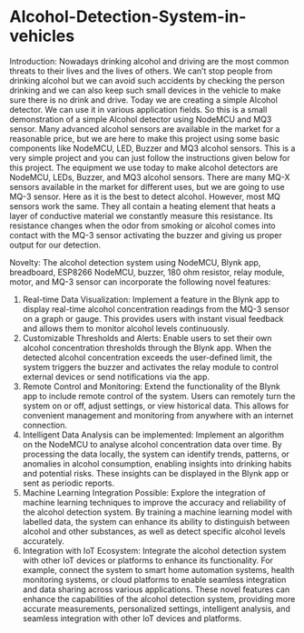 # Alcohol-Detection-System-in-vehicles

Introduction:
Nowadays drinking alcohol and driving are the most common threats to their lives and the lives of others. We can’t stop people from drinking alcohol but we can avoid such accidents by checking the person drinking and we can also keep such small devices in the vehicle to make sure there is no drink and drive. Today we are creating a simple Alcohol detector. We can use it in various application fields. So this is a small demonstration of a simple Alcohol detector using NodeMCU and MQ3 sensor. Many advanced alcohol sensors are available in the market for a reasonable price, but we are here to make this project using some basic components like NodeMCU, LED, Buzzer and MQ3 alcohol sensors. This is a very simple project and you can just follow the instructions given below for this project.
The equipment we use today to make alcohol detectors are NodeMCU, LEDs, Buzzer, and MQ3 alcohol sensors. There are many MQ-X sensors available in the market for different uses, but we are going to use MQ-3 sensor. Here as it is the best to detect alcohol. However, most MQ sensors work the same. They all contain a heating element that heats a layer of conductive material we constantly measure this resistance. Its resistance changes when the odor from smoking or alcohol comes into contact with the MQ-3 sensor activating the buzzer and giving us proper output for our detection.

Novelty:
The alcohol detection system using NodeMCU, Blynk app, breadboard, ESP8266 NodeMCU, buzzer, 180 ohm resistor, relay module, motor, and MQ-3 sensor can incorporate the following novel features:
1.	Real-time Data Visualization: Implement a feature in the Blynk app to display real-time alcohol concentration readings from the MQ-3 sensor on a graph or gauge. This provides users with instant visual feedback and allows them to monitor alcohol levels continuously.
2.	Customizable Thresholds and Alerts: Enable users to set their own alcohol concentration thresholds through the Blynk app. When the detected alcohol concentration exceeds the user-defined limit, the system triggers the buzzer and activates the relay module to control external devices or send notifications via the app.
3.	Remote Control and Monitoring: Extend the functionality of the Blynk app to include remote control of the system. Users can remotely turn the system on or off, adjust settings, or view historical data. This allows for convenient management and monitoring from anywhere with an internet connection.
4.	Intelligent Data Analysis can be implemented: Implement an algorithm on the NodeMCU to analyse alcohol concentration data over time. By processing the data locally, the system can identify trends, patterns, or anomalies in alcohol consumption, enabling insights into drinking habits and potential risks. These insights can be displayed in the Blynk app or sent as periodic reports.
5.	Machine Learning Integration Possible: Explore the integration of machine learning techniques to improve the accuracy and reliability of the alcohol detection system. By training a machine learning model with labelled data, the system can enhance its ability to distinguish between alcohol and other substances, as well as detect specific alcohol levels accurately.
6.	Integration with IoT Ecosystem: Integrate the alcohol detection system with other IoT devices or platforms to enhance its functionality. For example, connect the system to smart home automation systems, health monitoring systems, or cloud platforms to enable seamless integration and data sharing across various applications.
These novel features can enhance the capabilities of the alcohol detection system, providing more accurate measurements, personalized settings, intelligent analysis, and seamless integration with other IoT devices and platforms.


